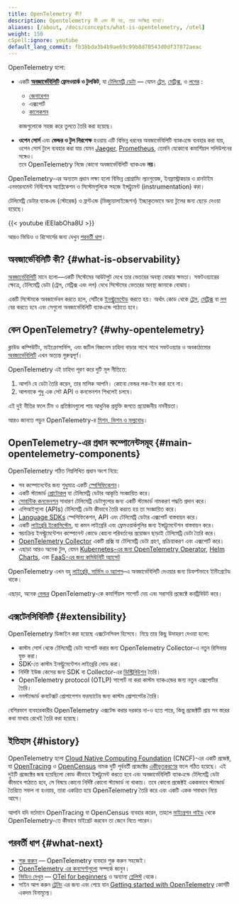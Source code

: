 ```yaml
---
title: OpenTelemetry কী?
description: Opentelemetry কী এবং কী নয়, তার সংক্ষিপ্ত ব্যাখ্যা।
aliases: [/about, /docs/concepts/what-is-opentelemetry, /otel]
weight: 150
cSpell:ignore: youtube
default_lang_commit: fb38bda3b4b9ae69c99b8d70543d0df37872aeac
---
```


OpenTelemetry হলো:

- একটি **[অবজার্ভেবিলিটি][observability] ফ্রেমওয়ার্ক ও টুলকিট**, যা [টেলিমেট্রি ডেটা][telemetry data] — যেমন [ট্রেস][traces], [মেট্রিক্স][metrics], ও [লগের][logs] :

  - [জেনারেশন][instr]
  - এক্সপোর্ট
  - [কালেকশন](../concepts/components/#collector) 
  
  কাজগুলোকে সহজ করে তুলতে তৈরি করা হয়েছে।

- **ওপেন সোর্স** এবং **ভেন্ডর ও টুল নিরপেক্ষ** হওয়ায় এটি বিভিন্ন ধরনের অবজার্ভেবিলিটি ব্যাকএন্ডে ব্যবহার করা যায়, ওপেন সোর্স টুলে ব্যবহার করা যায় যেমন [Jaeger], [Prometheus], তেমনি যেকোনো কমার্শিয়াল সলিউশনের সঙ্গেও।\
তবে OpenTelemetry নিজে কোনো অবজার্ভেবিলিটি ব্যাকএন্ড **নয়**।

OpenTelemetry-এর অন্যতম প্রধান লক্ষ্য হলো বিভিন্ন প্রোগ্রামিং ল্যাংগুয়েজ, ইনফ্রাস্ট্রাকচার ও রানটাইম এনভারনমেন্ট নির্বিশেষে অ্যাপ্লিকেশন ও সিস্টেমগুলিকে সহজে ইন্সট্রুমেন্ট (instrumentation) করা।

টেলিমেট্রি ডেটার ব্যাকএন্ড (স্টোরেজ) ও ফ্রন্টএন্ড (ভিজ্যুয়ালাইজেশন) ইচ্ছাকৃতভাবে অন্য টুলের জন্য ছেড়ে দেওয়া হয়েছে।

<div class="td-max-width-on-larger-screens">
{{< youtube iEEIabOha8U >}}
</div>

আরও ভিডিও ও রিসোর্সের জন্য দেখুন [পরবর্তী ধাপ](#what-next)।

## অবজার্ভেবিলিটি কী? {#what-is-observability}

[অবজার্ভেবিলিটি][observability] মানে হলো—একটি সিস্টেমের আউটপুট দেখে তার ভেতরের অবস্থা বোঝার ক্ষমতা। সফটওয়্যারের ক্ষেত্রে, টেলিমেট্রি ডেটা (ট্রেস, মেট্রিক্স এবং লগ) দেখে সিস্টেমের ভেতরের অবস্থা জানাকে বোঝায়।

একটি সিস্টেমকে অবজার্ভেবল করতে হলে, সেটিকে [ইনস্ট্রুমেন্টেড][instr] করতে হয়। অর্থাৎ কোড থেকে [ট্রেস][traces], [মেট্রিক্স][metrics] বা [লগ][logs] বের করতে হবে এবং সেগুলো অবজার্ভেবিলিটি ব্যাকএন্ডে পাঠাতে হবে।

## কেন OpenTelemetry? {#why-opentelemetry}

ক্লাউড কম্পিউটিং, মাইক্রোসার্ভিস, এবং জটিল বিজনেস চাহিদা বাড়ার সাথে সাথে সফটওয়্যার ও অবকাঠামোর [অবজার্ভেবিলিটি][observability] এখন অত্যন্ত গুরুত্বপূর্ণ।

OpenTelemetry এই চাহিদা পূরণ করে দুটি মূল নীতিতে:

1. আপনি যে ডেটা তৈরি করেন, তার মালিক আপনি। কোনো ভেন্ডর লক-ইন করা হবে না।
2. আপনাকে শুধু এক সেট API ও কনভেনশন শিখলেই চলবে।

এই দুই নীতির ফলে টিম ও প্রতিষ্ঠানগুলো পায় আধুনিক প্রযুক্তি জগতে প্রয়োজনীয় নমনীয়তা।

আরও জানতে পড়ুন OpenTelemetry-র [মিশন, ভিশন ও মূল্যবোধ](/community/mission/)।

## OpenTelemetry-এর প্রধান কম্পোনেন্টসমূহ {#main-opentelemetry-components}

OpenTelemetry গঠিত নিম্নলিখিত প্রধান অংশ নিয়ে:

- সব কম্পোনেন্টের জন্য শুধুমাত্র একটি [স্পেসিফিকেশন](/docs/specs/otel)।
- একটি স্ট্যান্ডার্ড [প্রোটোকল](/docs/specs/otlp/) যা টেলিমেট্রি ডেটার আকৃতি সংজ্ঞায়িত করে।
- [সেমান্টিক কনভেনশন](/docs/specs/semconv/) সাধারণ টেলিমেট্রি ডেটাগুলোর জন্য একটি স্ট্যান্ডার্ড নামকরণ পদ্ধতি প্রদান করে।
- এপিআইগুলো (APIs) টেলিমেট্রি ডেটা কীভাবে তৈরি করতে হয় তা সংজ্ঞায়িত করে।
- [Language SDKs](../languages) স্পেসিফিকেশন, API এবং টেলিমেট্রি ডেটার এক্সপোর্ট বাস্তবায়ন করে।
- একটি [লাইব্রেরি ইকোসিস্টেম](/ecosystem/registry), যা কমন লাইব্রেরি এবং ফ্রেমওয়ার্কগুলির জন্য ইন্সট্রুমেন্টেশন বাস্তবায়ন করে।
- স্বয়ংক্রিয় ইনস্ট্রুমেন্টেশন কম্পোনেন্ট কোডে কোনো পরিবর্তনের প্রয়োজন ছাড়াই টেলিমেট্রি ডেটা তৈরি করে।
- [OpenTelemetry Collector](../collector) একটি প্রক্সি যা টেলিমেট্রি ডেটা গ্রহণ, প্রক্রিয়াকরণ এবং এক্সপোর্ট করে।
- এছাড়া আরও অনেক টুল, যেমন [Kubernetes-এর জন্য OpenTelemetry Operator](../platforms/kubernetes/operator/), [Helm Charts](../platforms/kubernetes/helm/), এবং [FaaS-এর জন্য কমিউনিটি অ্যাসেট](../platforms/faas/)

OpenTelemetry এখন বহু [লাইব্রেরি, সার্ভিস ও অ্যাপস](/ecosystem/integrations/)–এ অবজার্ভেবিলিটি দেওয়ার জন্য ডিফল্টভাবে ইন্টিগ্রেটেড থাকে।

এছাড়া, অনেক [ভেন্ডর](/ecosystem/vendors/) OpenTelemetry-কে কমার্শিয়াল সাপোর্ট দেয় এবং সরাসরি প্রজেক্টে কনট্রিবিউট করে।

## এক্সটেনসিবিলিটি {#extensibility}

OpenTelemetry ডিজাইন করা হয়েছে এক্সটেনসিবল হিসেবে। নিম্নে তার কিছু উদাহরণ দেওয়া হলো:

- কাস্টম সোর্স থেকে টেলিমেট্রি ডেটা সাপোর্ট করার জন্য OpenTelemetry Collector-এ নতুন রিসিভার যুক্ত করা।
- SDK-তে কাস্টম ইনস্ট্রুমেন্টেশন লাইব্রেরি লোড করা।
- নির্দিষ্ট ইউজ কেসের জন্য SDK বা Collector-এর [ডিস্ট্রিবিউশন](../concepts/distributions/) তৈরি।
- OpenTelemetry protocol (OTLP) সাপোর্ট না করা কাস্টম ব্যাকএন্ডের জন্য নতুন এক্সপোর্টার তৈরি।
- ননস্ট্যান্ডার্ড কনটেক্সট প্রোপাগেশন ফরম্যাটের জন্য কাস্টম প্রোপাগেটর তৈরি।

বেশিরভাগ ব্যবহারকারীর OpenTelemetry এক্সটেন্ড করার দরকার না-ও হতে পারে, কিন্তু প্রজেক্টটি প্রায় সব স্তরের কথা মাথায় রেখেই তৈরি করা হয়েছে।

## ইতিহাস {#history}

OpenTelemetry হলো [Cloud Native Computing Foundation][] (CNCF)-এর একটি প্রজেক্ট, যা [OpenTracing](https://opentracing.io) ও [OpenCensus](https://opencensus.io) নামক দুটি পূর্ববর্তী প্রজেক্টের [একীভূতকরণের][merger] ফলে গঠিত হয়েছে। এই দুইটি প্রজেক্টের জন্ম হয়েছিলো কোড কীভাবে ইন্সট্রুমেন্ট করতে হবে এবং অবজার্ভেবিলিটি ব্যাকএন্ডে টেলিমেট্রি ডেটা কীভাবে পাঠাতে হবে, সে বিষয়ে কোনো নির্দিষ্ট কোনো স্ট্যান্ডার্ড না থাকায়। তবে কোনো প্রজেক্টই এককভাবে স্ট্যান্ডার্ড তৈরিতে সফল না হওয়ায়, তারা একত্রিত হয়ে OpenTelemetry তৈরি করে এবং একটি একক সমাধান নিয়ে আসে।

আপনি যদি বর্তমানে OpenTracing বা OpenCensus ব্যবহার করেন, তাহলে [মাইগ্রেশন গাইড](../migration/) থেকে OpenTelemetry-তে কীভাবে মাইগ্রেট করবেন তা জেনে নিতে পারেন।

[merger]: https://www.cncf.io/blog/2019/05/21/a-brief-history-of-opentelemetry-so-far/


## পরবর্তী ধাপ {#what-next}

- [শুরু করুন](../getting-started/) —  OpenTelemetry ব্যবহার শুরু করুন সহজেই।
- [OpenTelemetry এর কনসেপ্টগুলো](../concepts/)  সম্পর্কে জানুন।
- [ভিডিও দেখুন][watch videos] — [OTel for beginners] ও অন্যান্য [প্লেলিস্ট][playlists] থেকে।
- সাইন আপ করুন [ট্রেনিং](/training) এর জন্য এবং পেয়ে যান [Getting started with OpenTelemetry](/training/#courses) কোর্সটি একদম বিনামূল্যে।

[Cloud Native Computing Foundation]: https://www.cncf.io
[instr]: ../concepts/instrumentation
[Jaeger]: https://www.jaegertracing.io/
[logs]: ../concepts/signals/logs/
[metrics]: ../concepts/signals/metrics/
[observability]: ../concepts/observability-primer/#what-is-observability
[OTel for beginners]: https://www.youtube.com/playlist?list=PLVYDBkQ1TdyyWjeWJSjXYUaJFVhplRtvN
[playlists]: https://www.youtube.com/@otel-official/playlists
[Prometheus]: https://prometheus.io/
[telemetry data]: ../concepts/signals/
[traces]: ../concepts/signals/traces/
[Watch videos]: https://www.youtube.com/@otel-official
